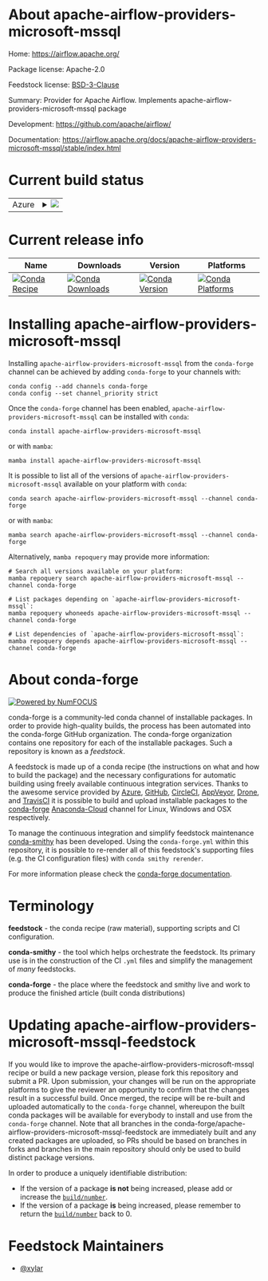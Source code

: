 About apache-airflow-providers-microsoft-mssql
==============================================

Home: https://airflow.apache.org/

Package license: Apache-2.0

Feedstock license: [BSD-3-Clause](https://github.com/conda-forge/apache-airflow-providers-microsoft-mssql-feedstock/blob/main/LICENSE.txt)

Summary: Provider for Apache Airflow. Implements apache-airflow-providers-microsoft-mssql package

Development: https://github.com/apache/airflow/

Documentation: https://airflow.apache.org/docs/apache-airflow-providers-microsoft-mssql/stable/index.html

Current build status
====================


<table>
    
  <tr>
    <td>Azure</td>
    <td>
      <details>
        <summary>
          <a href="https://dev.azure.com/conda-forge/feedstock-builds/_build/latest?definitionId=11939&branchName=main">
            <img src="https://dev.azure.com/conda-forge/feedstock-builds/_apis/build/status/apache-airflow-providers-microsoft-mssql-feedstock?branchName=main">
          </a>
        </summary>
        <table>
          <thead><tr><th>Variant</th><th>Status</th></tr></thead>
          <tbody><tr>
              <td>linux_64_python3.10.____cpython</td>
              <td>
                <a href="https://dev.azure.com/conda-forge/feedstock-builds/_build/latest?definitionId=11939&branchName=main">
                  <img src="https://dev.azure.com/conda-forge/feedstock-builds/_apis/build/status/apache-airflow-providers-microsoft-mssql-feedstock?branchName=main&jobName=linux&configuration=linux_64_python3.10.____cpython" alt="variant">
                </a>
              </td>
            </tr><tr>
              <td>linux_64_python3.7.____cpython</td>
              <td>
                <a href="https://dev.azure.com/conda-forge/feedstock-builds/_build/latest?definitionId=11939&branchName=main">
                  <img src="https://dev.azure.com/conda-forge/feedstock-builds/_apis/build/status/apache-airflow-providers-microsoft-mssql-feedstock?branchName=main&jobName=linux&configuration=linux_64_python3.7.____cpython" alt="variant">
                </a>
              </td>
            </tr><tr>
              <td>linux_64_python3.8.____cpython</td>
              <td>
                <a href="https://dev.azure.com/conda-forge/feedstock-builds/_build/latest?definitionId=11939&branchName=main">
                  <img src="https://dev.azure.com/conda-forge/feedstock-builds/_apis/build/status/apache-airflow-providers-microsoft-mssql-feedstock?branchName=main&jobName=linux&configuration=linux_64_python3.8.____cpython" alt="variant">
                </a>
              </td>
            </tr><tr>
              <td>linux_64_python3.9.____cpython</td>
              <td>
                <a href="https://dev.azure.com/conda-forge/feedstock-builds/_build/latest?definitionId=11939&branchName=main">
                  <img src="https://dev.azure.com/conda-forge/feedstock-builds/_apis/build/status/apache-airflow-providers-microsoft-mssql-feedstock?branchName=main&jobName=linux&configuration=linux_64_python3.9.____cpython" alt="variant">
                </a>
              </td>
            </tr><tr>
              <td>osx_64_python3.10.____cpython</td>
              <td>
                <a href="https://dev.azure.com/conda-forge/feedstock-builds/_build/latest?definitionId=11939&branchName=main">
                  <img src="https://dev.azure.com/conda-forge/feedstock-builds/_apis/build/status/apache-airflow-providers-microsoft-mssql-feedstock?branchName=main&jobName=osx&configuration=osx_64_python3.10.____cpython" alt="variant">
                </a>
              </td>
            </tr><tr>
              <td>osx_64_python3.7.____cpython</td>
              <td>
                <a href="https://dev.azure.com/conda-forge/feedstock-builds/_build/latest?definitionId=11939&branchName=main">
                  <img src="https://dev.azure.com/conda-forge/feedstock-builds/_apis/build/status/apache-airflow-providers-microsoft-mssql-feedstock?branchName=main&jobName=osx&configuration=osx_64_python3.7.____cpython" alt="variant">
                </a>
              </td>
            </tr><tr>
              <td>osx_64_python3.8.____cpython</td>
              <td>
                <a href="https://dev.azure.com/conda-forge/feedstock-builds/_build/latest?definitionId=11939&branchName=main">
                  <img src="https://dev.azure.com/conda-forge/feedstock-builds/_apis/build/status/apache-airflow-providers-microsoft-mssql-feedstock?branchName=main&jobName=osx&configuration=osx_64_python3.8.____cpython" alt="variant">
                </a>
              </td>
            </tr><tr>
              <td>osx_64_python3.9.____cpython</td>
              <td>
                <a href="https://dev.azure.com/conda-forge/feedstock-builds/_build/latest?definitionId=11939&branchName=main">
                  <img src="https://dev.azure.com/conda-forge/feedstock-builds/_apis/build/status/apache-airflow-providers-microsoft-mssql-feedstock?branchName=main&jobName=osx&configuration=osx_64_python3.9.____cpython" alt="variant">
                </a>
              </td>
            </tr><tr>
              <td>win_64_python3.10.____cpython</td>
              <td>
                <a href="https://dev.azure.com/conda-forge/feedstock-builds/_build/latest?definitionId=11939&branchName=main">
                  <img src="https://dev.azure.com/conda-forge/feedstock-builds/_apis/build/status/apache-airflow-providers-microsoft-mssql-feedstock?branchName=main&jobName=win&configuration=win_64_python3.10.____cpython" alt="variant">
                </a>
              </td>
            </tr><tr>
              <td>win_64_python3.7.____cpython</td>
              <td>
                <a href="https://dev.azure.com/conda-forge/feedstock-builds/_build/latest?definitionId=11939&branchName=main">
                  <img src="https://dev.azure.com/conda-forge/feedstock-builds/_apis/build/status/apache-airflow-providers-microsoft-mssql-feedstock?branchName=main&jobName=win&configuration=win_64_python3.7.____cpython" alt="variant">
                </a>
              </td>
            </tr><tr>
              <td>win_64_python3.8.____cpython</td>
              <td>
                <a href="https://dev.azure.com/conda-forge/feedstock-builds/_build/latest?definitionId=11939&branchName=main">
                  <img src="https://dev.azure.com/conda-forge/feedstock-builds/_apis/build/status/apache-airflow-providers-microsoft-mssql-feedstock?branchName=main&jobName=win&configuration=win_64_python3.8.____cpython" alt="variant">
                </a>
              </td>
            </tr><tr>
              <td>win_64_python3.9.____cpython</td>
              <td>
                <a href="https://dev.azure.com/conda-forge/feedstock-builds/_build/latest?definitionId=11939&branchName=main">
                  <img src="https://dev.azure.com/conda-forge/feedstock-builds/_apis/build/status/apache-airflow-providers-microsoft-mssql-feedstock?branchName=main&jobName=win&configuration=win_64_python3.9.____cpython" alt="variant">
                </a>
              </td>
            </tr>
          </tbody>
        </table>
      </details>
    </td>
  </tr>
</table>

Current release info
====================

| Name | Downloads | Version | Platforms |
| --- | --- | --- | --- |
| [![Conda Recipe](https://img.shields.io/badge/recipe-apache--airflow--providers--microsoft--mssql-green.svg)](https://anaconda.org/conda-forge/apache-airflow-providers-microsoft-mssql) | [![Conda Downloads](https://img.shields.io/conda/dn/conda-forge/apache-airflow-providers-microsoft-mssql.svg)](https://anaconda.org/conda-forge/apache-airflow-providers-microsoft-mssql) | [![Conda Version](https://img.shields.io/conda/vn/conda-forge/apache-airflow-providers-microsoft-mssql.svg)](https://anaconda.org/conda-forge/apache-airflow-providers-microsoft-mssql) | [![Conda Platforms](https://img.shields.io/conda/pn/conda-forge/apache-airflow-providers-microsoft-mssql.svg)](https://anaconda.org/conda-forge/apache-airflow-providers-microsoft-mssql) |

Installing apache-airflow-providers-microsoft-mssql
===================================================

Installing `apache-airflow-providers-microsoft-mssql` from the `conda-forge` channel can be achieved by adding `conda-forge` to your channels with:

```
conda config --add channels conda-forge
conda config --set channel_priority strict
```

Once the `conda-forge` channel has been enabled, `apache-airflow-providers-microsoft-mssql` can be installed with `conda`:

```
conda install apache-airflow-providers-microsoft-mssql
```

or with `mamba`:

```
mamba install apache-airflow-providers-microsoft-mssql
```

It is possible to list all of the versions of `apache-airflow-providers-microsoft-mssql` available on your platform with `conda`:

```
conda search apache-airflow-providers-microsoft-mssql --channel conda-forge
```

or with `mamba`:

```
mamba search apache-airflow-providers-microsoft-mssql --channel conda-forge
```

Alternatively, `mamba repoquery` may provide more information:

```
# Search all versions available on your platform:
mamba repoquery search apache-airflow-providers-microsoft-mssql --channel conda-forge

# List packages depending on `apache-airflow-providers-microsoft-mssql`:
mamba repoquery whoneeds apache-airflow-providers-microsoft-mssql --channel conda-forge

# List dependencies of `apache-airflow-providers-microsoft-mssql`:
mamba repoquery depends apache-airflow-providers-microsoft-mssql --channel conda-forge
```


About conda-forge
=================

[![Powered by
NumFOCUS](https://img.shields.io/badge/powered%20by-NumFOCUS-orange.svg?style=flat&colorA=E1523D&colorB=007D8A)](https://numfocus.org)

conda-forge is a community-led conda channel of installable packages.
In order to provide high-quality builds, the process has been automated into the
conda-forge GitHub organization. The conda-forge organization contains one repository
for each of the installable packages. Such a repository is known as a *feedstock*.

A feedstock is made up of a conda recipe (the instructions on what and how to build
the package) and the necessary configurations for automatic building using freely
available continuous integration services. Thanks to the awesome service provided by
[Azure](https://azure.microsoft.com/en-us/services/devops/), [GitHub](https://github.com/),
[CircleCI](https://circleci.com/), [AppVeyor](https://www.appveyor.com/),
[Drone](https://cloud.drone.io/welcome), and [TravisCI](https://travis-ci.com/)
it is possible to build and upload installable packages to the
[conda-forge](https://anaconda.org/conda-forge) [Anaconda-Cloud](https://anaconda.org/)
channel for Linux, Windows and OSX respectively.

To manage the continuous integration and simplify feedstock maintenance
[conda-smithy](https://github.com/conda-forge/conda-smithy) has been developed.
Using the ``conda-forge.yml`` within this repository, it is possible to re-render all of
this feedstock's supporting files (e.g. the CI configuration files) with ``conda smithy rerender``.

For more information please check the [conda-forge documentation](https://conda-forge.org/docs/).

Terminology
===========

**feedstock** - the conda recipe (raw material), supporting scripts and CI configuration.

**conda-smithy** - the tool which helps orchestrate the feedstock.
                   Its primary use is in the construction of the CI ``.yml`` files
                   and simplify the management of *many* feedstocks.

**conda-forge** - the place where the feedstock and smithy live and work to
                  produce the finished article (built conda distributions)


Updating apache-airflow-providers-microsoft-mssql-feedstock
===========================================================

If you would like to improve the apache-airflow-providers-microsoft-mssql recipe or build a new
package version, please fork this repository and submit a PR. Upon submission,
your changes will be run on the appropriate platforms to give the reviewer an
opportunity to confirm that the changes result in a successful build. Once
merged, the recipe will be re-built and uploaded automatically to the
`conda-forge` channel, whereupon the built conda packages will be available for
everybody to install and use from the `conda-forge` channel.
Note that all branches in the conda-forge/apache-airflow-providers-microsoft-mssql-feedstock are
immediately built and any created packages are uploaded, so PRs should be based
on branches in forks and branches in the main repository should only be used to
build distinct package versions.

In order to produce a uniquely identifiable distribution:
 * If the version of a package **is not** being increased, please add or increase
   the [``build/number``](https://docs.conda.io/projects/conda-build/en/latest/resources/define-metadata.html#build-number-and-string).
 * If the version of a package **is** being increased, please remember to return
   the [``build/number``](https://docs.conda.io/projects/conda-build/en/latest/resources/define-metadata.html#build-number-and-string)
   back to 0.

Feedstock Maintainers
=====================

* [@xylar](https://github.com/xylar/)

